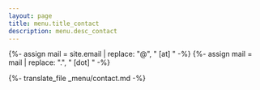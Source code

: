 ```yaml
---
layout: page
title: menu.title_contact
description: menu.desc_contact
---
```


{%- assign mail = site.email | replace: "@", " [at] " -%}
{%- assign mail = mail | replace: ".", " [dot] " -%}

{%- translate_file _menu/contact.md -%}